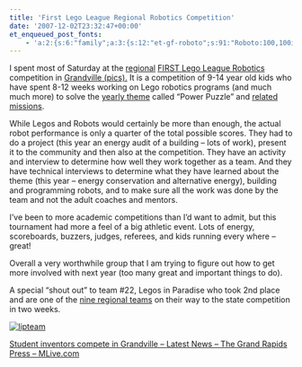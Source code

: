 ```yaml
---
title: 'First Lego League Regional Robotics Competition'
date: '2007-12-02T23:32:47+00:00'
et_enqueued_post_fonts:
    - 'a:2:{s:6:"family";a:3:{s:12:"et-gf-roboto";s:91:"Roboto:100,100italic,300,300italic,regular,italic,500,500italic,700,700italic,900,900italic";s:22:"et-gf-roboto-condensed";s:59:"Roboto+Condensed:300,300italic,regular,italic,700,700italic";s:17:"et-gf-roboto-slab";s:51:"Roboto+Slab:100,200,300,regular,500,600,700,800,900";}s:6:"subset";a:7:{i:0;s:9:"latin-ext";i:1;s:5:"greek";i:2;s:9:"greek-ext";i:3;s:10:"vietnamese";i:4;s:8:"cyrillic";i:5;s:5:"latin";i:6;s:12:"cyrillic-ext";}}'
---
```


I spent most of Saturday at the [regional](http://blog.mlive.com/grpress/2007/12/student_inventors_compete_in_g.html "regional&nbsp;") [FIRST Lego League Robotics](http://www.usfirst.org/what/fll/default.aspx?id=390) competition in [Grandville (pics).](http://www.grandvilleboosters.org/3_Tournament%20Action%20Photos.html) It is a competition of 9-14 year old kids who have spent 8-12 weeks working on Lego robotics programs (and much much more) to solve the [yearly theme](http://www.firstlegoleague.org/default.aspx?pid=29550) called “Power Puzzle” and [related missions](http://www.firstlegoleague.org/default.aspx?pid=29600).

While Legos and Robots would certainly be more than enough, the actual robot performance is only a quarter of the total possible scores. They had to do a project (this year an energy audit of a building – lots of work), present it to the community and then also at the competition. They have an activity and interview to determine how well they work together as a team. And they have technical interviews to determine what they have learned about the theme (this year – energy conservation and alternative energy), building and programming robots, and to make sure all the work was done by the team and not the adult coaches and mentors.

I’ve been to more academic competitions than I’d want to admit, but this tournament had more a feel of a big athletic event. Lots of energy, scoreboards, buzzers, judges, referees, and kids running every where – great!

Overall a very worthwhile group that I am trying to figure out how to get more involved with next year (too many great and important things to do).

A special “shout out” to team #22, Legos in Paradise who took 2nd place and are one of the [nine regional teams](http://www.grandvilleboosters.org/3_Tournament%20Winners%20Photos.html) on their way to the state competition in two weeks.

[![lipteam](http://www.bruceabernethy.com/wp-content/uploads/WindowsLiveWriter/StudentinventorscompeteinGrandvilleTheGr_64AF/lipteam_thumb.jpg)](http://www.bruceabernethy.com/wp-content/uploads/WindowsLiveWriter/StudentinventorscompeteinGrandvilleTheGr_64AF/lipteam_2.jpg)

[Student inventors compete in Grandville – Latest News – The Grand Rapids Press – MLive.com](http://blog.mlive.com/grpress/2007/12/student_inventors_compete_in_g.html)